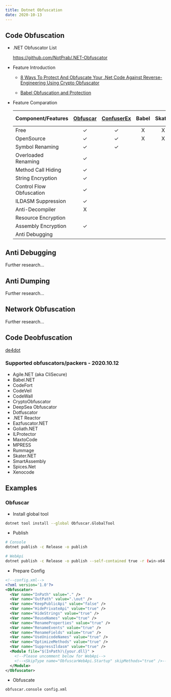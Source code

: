 ```yaml
---
title: Dotnet Obfuscation
date: 2020-10-13
---
```


## Code Obfuscation

- .NET Obfuscator List

  https://github.com/NotPrab/.NET-Obfuscator

- Feature Introduction
  
  - [8 Ways To Protect And Obfuscate Your .Net Code Against Reverse-Engineering Using Crypto Obfuscator](https://www.ssware.com/articles/protect-and-obfuscate-your-dotnet-code-against-reverse-engineering-using-crypto-obfuscator.htm)

  - [Babel Obfuscation and Protection](https://www.babelfor.net/products/babel-obfuscator/)

- Feature Comparation

  | Component/Features | [Obfuscar](https://docs.obfuscar.com/) | [ConfuserEx](https://mkaring.github.io/ConfuserEx/) | Babel | Skater | .NET Reactor | Dotfuscator |
  | ------- | :-----: | :-----: | :-----: | :-----: | :-----: | :-----: |
  | Free | ✓ | ✓ | X | X | X | X |
  | OpenSource | ✓ | ✓ | X | X | X | X |
  | Symbol Renaming | ✓ |  ✓ |
  | Overloaded Renaming | ✓ |   |
  | Method Call Hiding | ✓ |
  | String Encryption | ✓ |
  | Control Flow Obfuscation | ✓ |
  | ILDASM Suppression | ✓ |
  | Anti-Decompiler | X |
  | Resource Encryption |  |
  | Assembly Encryption | ✓ |
  | Anti Debugging |  |
  
## Anti Debugging

Further research...

## Anti Dumping

Further research...

## Network Obfuscation

Further research...

## Code Deobfuscation

[de4dot](https://github.com/0xd4d/de4dot)

### Supported obfuscators/packers - 2020.10.12

* Agile.NET (aka CliSecure)
* Babel.NET
* CodeFort
* CodeVeil
* CodeWall
* CryptoObfuscator
* DeepSea Obfuscator
* Dotfuscator
* .NET Reactor
* Eazfuscator.NET
* Goliath.NET
* ILProtector
* MaxtoCode
* MPRESS
* Rummage
* Skater.NET
* SmartAssembly
* Spices.Net
* Xenocode

## Examples

### Obfuscar

- Install global tool

``` bash
dotnet tool install --global Obfuscar.GlobalTool
```

- Publish 

``` bash
# Console
dotnet publish -c Release -o publish

# WebApi
dotnet publish -c Release -o publish --self-contained true -r (win-x64|linux-x64|osx-x64)
```

- Prepare Config

``` xml
<!--config.xml-->
<?xml version='1.0'?>
<Obfuscator>
  <Var name="InPath" value="." />
  <Var name="OutPath" value=".\out" />
  <Var name="KeepPublicApi" value="false" />
  <Var name="HidePrivateApi" value="true" />
  <Var name="HideStrings" value="true" />
  <Var name="ReuseNames" value="true" />
  <Var name="RenameProperties" value="true" />
  <Var name="RenameEvents" value="true" />
  <Var name="RenameFields" value="true" />
  <Var name="UseUnicodeNames" value="true" />
  <Var name="OptimizeMethods" value="true" />
  <Var name="SuppressIldasm" value="true" />
  <Module file="$(InPath)\{your.dll}" >
    <!--Please uncomment below for WebApi-->
    <!--<SkipType name="ObfuscarWebApi.Startup" skipMethods="true" />-->
  </Module>
</Obfuscator>
``` 

- Obfuscate

``` bash
obfuscar.console config.xml
``` 
